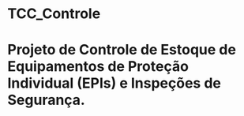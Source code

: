 # TCC_Controle
# Projeto de Controle de Estoque de Equipamentos de Proteção Individual (EPIs) e Inspeções de Segurança.
